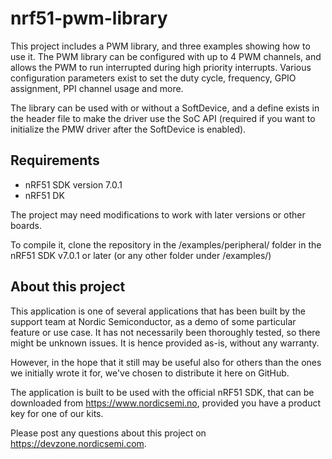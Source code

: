 nrf51-pwm-library
==================

This project includes a PWM library, and three examples showing how to use it. 
The PWM library can be configured with up to 4 PWM channels, and allows the PWM to run interrupted during high priority interrupts. Various configuration parameters exist to set the duty cycle, frequency, GPIO assignment, PPI channel usage and more. 

The library can be used with or without a SoftDevice, and a define exists in the header file to make the driver use the SoC API (required if you want to initialize the PMW driver after the SoftDevice is enabled). 

Requirements
------------
- nRF51 SDK version 7.0.1
- nRF51 DK

The project may need modifications to work with later versions or other boards. 

To compile it, clone the repository in the /examples/peripheral/ folder in the nRF51 SDK v7.0.1 or later (or any other folder under /examples/)

About this project
------------------
This application is one of several applications that has been built by the support team at Nordic Semiconductor, as a demo of some particular feature or use case. It has not necessarily been thoroughly tested, so there might be unknown issues. It is hence provided as-is, without any warranty. 

However, in the hope that it still may be useful also for others than the ones we initially wrote it for, we've chosen to distribute it here on GitHub. 

The application is built to be used with the official nRF51 SDK, that can be downloaded from https://www.nordicsemi.no, provided you have a product key for one of our kits.

Please post any questions about this project on https://devzone.nordicsemi.com.